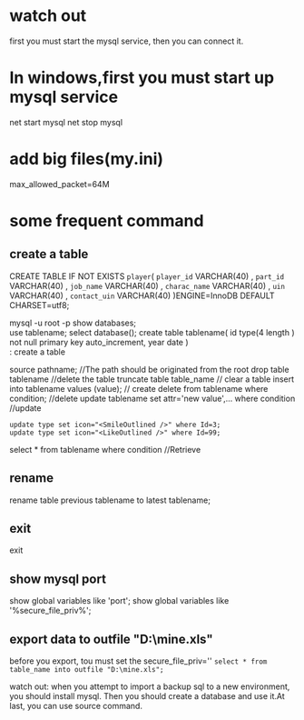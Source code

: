 <!--
 * @Author: Lmmqxyx
 * @Date: 2022-02-10 13:47:27
 * @LastEditors: Please set LastEditors
 * @LastEditTime: 2022-05-16 13:18:47
 * @FilePath: \Learning_Note\mysql.md
 * @Description: 
-->
# watch out
first you must start the mysql service, then you can connect it.

# In windows,first you must start up mysql service
net start mysql
net stop mysql

# add big files(my.ini)
max_allowed_packet=64M

# some frequent command

## create a table
CREATE TABLE IF NOT EXISTS `player`(
   `player_id` VARCHAR(40) ,
   `part_id` VARCHAR(40) ,
   `job_name` VARCHAR(40) ,
   `charac_name` VARCHAR(40) ,
   `uin` VARCHAR(40) ,
   `contact_uin` VARCHAR(40)
)ENGINE=InnoDB DEFAULT CHARSET=utf8;

mysql -u root -p
show databases;   
use tablename;
select database();
create table tablename(
  id type(4 length ) not null primary key auto_increment,
  year date
)                     
: create a table

source pathname; //The path should be originated from the root 
drop table tablename  //delete the table
truncate table table_name // clear a table
insert into tablename values (value); // create
delete from tablename where condition;  //delete
update tablename set attr='new value',… where condition  //update
```
update type set icon="<SmileOutlined />" where Id=3;
update type set icon="<LikeOutlined />" where Id=99;

```
select * from tablename where condition  //Retrieve
## rename
rename table previous tablename to latest tablename;
## exit
exit
## show mysql port
show global variables like 'port';
show global variables like '%secure_file_priv%';

## export data to outfile "D:\mine.xls"
before you export, tou must set the secure_file_priv=''
```select * from table_name into outfile "D:\mine.xls";```

watch out:
when you attempt to import a backup sql to a new environment, you should install mysql.
Then you should create a database and use it.At last, you can use source command.